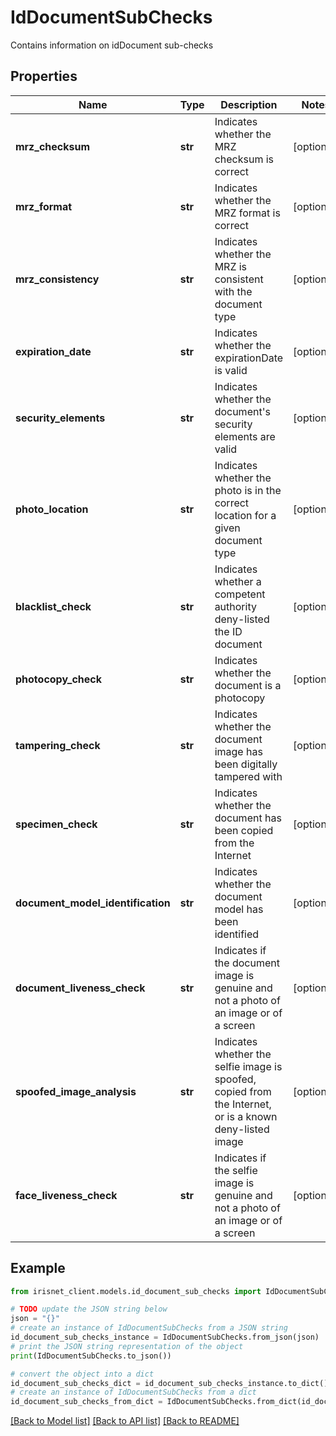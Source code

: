 # IdDocumentSubChecks

Contains information on idDocument sub-checks

## Properties

Name | Type | Description | Notes
------------ | ------------- | ------------- | -------------
**mrz_checksum** | **str** | Indicates whether the MRZ checksum is correct | [optional] 
**mrz_format** | **str** | Indicates whether the MRZ format is correct | [optional] 
**mrz_consistency** | **str** | Indicates whether the MRZ is consistent with the document type | [optional] 
**expiration_date** | **str** | Indicates whether the expirationDate is valid | [optional] 
**security_elements** | **str** | Indicates whether the document&#39;s security elements are valid | [optional] 
**photo_location** | **str** | Indicates whether the photo is in the correct location for a given document type | [optional] 
**blacklist_check** | **str** | Indicates whether a competent authority deny-listed the ID document | [optional] 
**photocopy_check** | **str** | Indicates whether the document is a photocopy | [optional] 
**tampering_check** | **str** | Indicates whether the document image has been digitally tampered with | [optional] 
**specimen_check** | **str** | Indicates whether the document has been copied from the Internet | [optional] 
**document_model_identification** | **str** | Indicates whether the document model has been identified | [optional] 
**document_liveness_check** | **str** | Indicates if the document image is genuine and not a photo of an image or of a screen | [optional] 
**spoofed_image_analysis** | **str** | Indicates whether the selfie image is spoofed, copied from the Internet, or is a known deny-listed image | [optional] 
**face_liveness_check** | **str** | Indicates if the selfie image is genuine and not a photo of an image or of a screen | [optional] 

## Example

```python
from irisnet_client.models.id_document_sub_checks import IdDocumentSubChecks

# TODO update the JSON string below
json = "{}"
# create an instance of IdDocumentSubChecks from a JSON string
id_document_sub_checks_instance = IdDocumentSubChecks.from_json(json)
# print the JSON string representation of the object
print(IdDocumentSubChecks.to_json())

# convert the object into a dict
id_document_sub_checks_dict = id_document_sub_checks_instance.to_dict()
# create an instance of IdDocumentSubChecks from a dict
id_document_sub_checks_from_dict = IdDocumentSubChecks.from_dict(id_document_sub_checks_dict)
```
[[Back to Model list]](../README.md#documentation-for-models) [[Back to API list]](../README.md#documentation-for-api-endpoints) [[Back to README]](../README.md)


